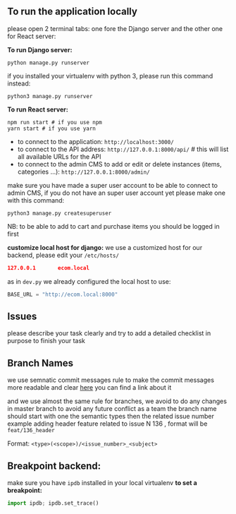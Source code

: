 ## To run the application locally

please open 2 terminal tabs:
one fore the Django server and the other one for React server:

**To run Django server:**

```console
python manage.py runserver
```

if you installed your virtualenv with python 3,
please run this command instead:

```console
python3 manage.py runserver
```

**To run React server:**

```console
npm run start # if you use npm
yarn start # if you use yarn
```

- to connect to the application: `http://localhost:3000/`
- to connect to the API address: `http://127.0.0.1:8000/api/` # this will list all available URLs for the API
- to connect to the admin CMS to add or edit or delete instances (items, categories ...): `http://127.0.0.1:8000/admin/`

make sure you have made a super user account to be able to connect to admin CMS,
if you do not have an super user account yet please make one with this command:

```console
python3 manage.py createsuperuser
```

NB: to be able to add to cart and purchase items you should be logged in first

**customize local host for django:**
we use a customized host for our backend, please edit your `/etc/hosts/`

```json
127.0.0.1       ecom.local
```

as in `dev.py` we already configured the local host to use:

```python
BASE_URL = "http://ecom.local:8000"
```

## Issues

please describe your task clearly and try to add a detailed checklist in purpose to finish your task

## Branch Names

we use semnatic commit messages rule to make the commit messages more readable and clear
[here](https://gist.github.com/joshbuchea/6f47e86d2510bce28f8e7f42ae84c716) you can find a link about it

and we use almost the same rule for branches, we avoid to do any changes in master branch to avoid any future conflict as a team
the branch name should start with one the semantic types then the related issue number
example adding header feature related to issue N 136 , format will be `feat/136_header`

Format: `<type>(<scope>)/<issue_number>_<subject>`

## Breakpoint backend:

make sure you have `ipdb` installed in your local virtualenv
**to set a breakpoint:**

```python
import ipdb; ipdb.set_trace()
```
